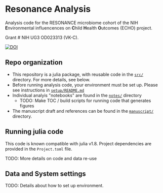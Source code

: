 # Resonance Analysis

Analysis code for the RESONANCE microbiome cohort
of the NIH **E**nvironmental influencences on **C**hild **H**ealth **O**utcomes (ECHO) project.

Grant #  NIH UG3 OD023313 (VK-C).

[![DOI](https://zenodo.org/badge/448058945.svg)](https://zenodo.org/badge/latestdoi/448058945)

## Repo organization

- This repository is a julia package, with reusable code in the [`src/`](src/) directory.
  For more details, see below.
- Before running analysis code, your environment must be set up.
  Please see instructions in [`setup/README.md`](setup/README.md)
- Individual analyis "notebooks" are found in the [`notes/`](notes/) directory
  - TODO: Make TOC / build scripts for running code that generates figures
- The manuscript draft and references can be found in the [`manuscript/`](manuscript/) directory.

## Running julia code

This code is known compatible with julia v1.8.
Project dependencies are provided in the `Project.toml` file.

TODO: More details on code and data re-use

## Data and System settings

TODO: Details about how to set up environment.
